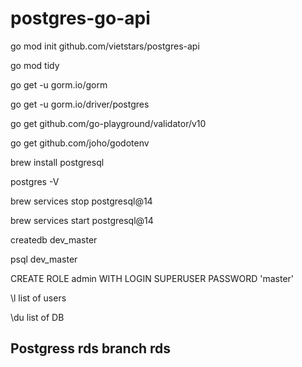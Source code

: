 # postgres-go-api

go mod init github.com/vietstars/postgres-api

go mod tidy

go get -u gorm.io/gorm

go get -u gorm.io/driver/postgres

go get github.com/go-playground/validator/v10

go get github.com/joho/godotenv

brew install postgresql 

postgres -V 

brew services stop postgresql@14

brew services start postgresql@14

createdb dev_master 

psql dev_master  

CREATE ROLE admin WITH LOGIN SUPERUSER PASSWORD 'master'

\l list of users

\du list of DB

## Postgress rds branch rds


